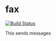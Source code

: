 fax
===
[![Build Status](https://travis-ci.org/schultyy/fax.png)](https://travis-ci.org/schultyy/fax])

This sends messages
